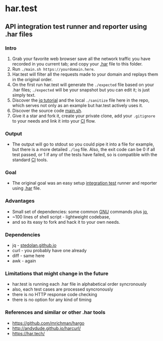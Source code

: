 # har.test
## API integration test runner and reporter using .har files

### Intro
1. Grab your favorite web browser save all the network traffic you have recorded in you current tab; and copy your [.har](https://en.wikipedia.org/wiki/.har) file to this folder.
2. Run `./main.sh https://yourdomain.here`.
3. Har.test will filter all the requests made to your domain and replays them in the original order.
4. On the first run har.test will generate the `./expected` file based on your .har files; `./expected` will be your snapshot but you can edit it; is just simply text.
5. Discover the [jq tutorial](https://stedolan.github.io/jq/tutorial/) and the local `./sanitize` file here in the repo, which serves not only as an example but har.test actively uses it.
6. Discover the source code [main.sh](https://github.com/slve/har.test/blob/master/main.sh).
7. Give it a star and fork it, create your private clone, add your `.gitignore` to your needs and link it into your [CI](https://en.wikipedia.org/wiki/Continuous_integration) flow.

### Output
* The output will go to stdout so you could pipe it into a file for example, but there is a more detailed `./log` file. Also, the exit code can be 0 if all test passed, or 1 if any of the tests have failed, so is compatible with the standard [CI](https://en.wikipedia.org/wiki/Continuous_integration) tools.

### Goal
* The original goal was an easy setup [integration test](https://en.wikipedia.org/wiki/Integration_testing) runner and reporter using [.har](https://en.wikipedia.org/wiki/.har) file.

### Advantages
* Small set of dependencies: some common [GNU](https://www.gnu.org/) commands plus [jq](https://stedolan.github.io/jq/),
* ~100 lines of shell script - lightweight codebase,
* and so its easy to fork and hack it to your own needs.

### Dependencies
* jq - [stedolan.github.io](https://stedolan.github.io/jq/)
* curl - you probably have one already
* diff - same here
* awk - again

### Limitations that might change in the future
* har.test is running each .har file in alphabetical order syncronously
* also, each test cases are processed syncronously
* there is no HTTP response code checking
* there is no option for any kind of timing

### References and similar or other .har tools
* https://github.com/mrichman/hargo
* http://andydude.github.io/harcurl/
* https://har.tech/
